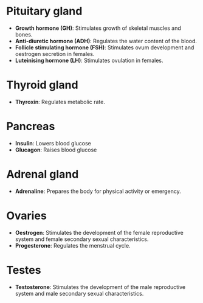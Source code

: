 # Pituitary gland
- **Growth hormone (GH)**: Stimulates growth of skeletal muscles and bones.
- **Anti-diuretic hormone (ADH)**: Regulates the water content of the blood.
- **Follicle stimulating hormone (FSH)**: Stimulates ovum development and oestrogen secretion in females.
- **Luteinising hormone (LH)**: Stimulates ovulation in females.

# Thyroid gland
- **Thyroxin**: Regulates metabolic rate.

# Pancreas
- **Insulin**: Lowers blood glucose
- **Glucagon**: Raises blood glucose

# Adrenal gland
- **Adrenaline**: Prepares the body for physical activity or emergency.

# Ovaries
- **Oestrogen**: Stimulates the development of the female reproductive system and female secondary sexual characteristics.
- **Progesterone**: Regulates the menstrual cycle.

# Testes
- **Testosterone**: Stimulates the development of the male reproductive system and male secondary sexual characteristics.

